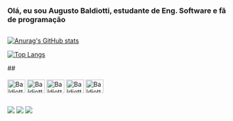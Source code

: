 ### Olá, eu sou Augusto Baldiotti, estudante de Eng. Software e fã de programação

##
<div>

[![Anurag's GitHub stats](https://github-readme-stats.vercel.app/api?username=Baldiotti&count_private=true&show_icons=true&theme=discord_old_blurple&bg_color=00000000)](https://github.com/anuraghazra/github-readme-stats)

[![Top Langs](https://github-readme-stats.vercel.app/api/top-langs/?username=Baldiotti&layout=compact&theme=discord_old_blurple&bg_color=00000000)](https://github.com/anuraghazra/github-readme-stats)

</div>
##

<div style="display: inline_block"><br>
  <img align="center" alt="Baldiotti-HTML" height="30" width="40" src="https://cdn.jsdelivr.net/gh/devicons/devicon/icons/html5/html5-original.svg">
  <img align="center" alt="Baldiotti-CSS" height="30" width="40" src="https://cdn.jsdelivr.net/gh/devicons/devicon/icons/css3/css3-original.svg">
  <img align="center" alt="Baldiotti-Js" height="30" width="40" src="https://cdn.jsdelivr.net/gh/devicons/devicon/icons/javascript/javascript-original.svg">
  <img align="center" alt="Baldiotti-Bootstrap" height="30" width="40" src="https://cdn.jsdelivr.net/gh/devicons/devicon/icons/bootstrap/bootstrap-original.svg">
  <img align="center" alt="Baldiotti-JQuery" height="30" width="40" src="https://cdn.jsdelivr.net/gh/devicons/devicon/icons/jquery/jquery-original.svg">
</div>

##

<div> 
  <a href="https://instagram.com/augustobma" target="_blank"><img src="https://img.shields.io/badge/-Instagram-%23E4405F?style=for-the-badge&logo=instagram&logoColor=white" target="_blank"></a>
  <a href = "mailto:augustobaldiotti@hotmail.com"><img src="https://img.shields.io/badge/-Gmail-%23333?style=for-the-badge&logo=gmail&logoColor=white" target="_blank"></a>
  <a href="https://www.linkedin.com/in/augusto-baldiotti" target="_blank"><img src="https://img.shields.io/badge/-LinkedIn-%230077B5?style=for-the-badge&logo=linkedin&logoColor=white" target="_blank"></a> 
  
</div>
